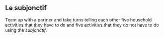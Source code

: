 ## **Le subjonctif**

Team up with a partner and take turns telling each other five household activities that they have to do and five activities that they do not have to do using the *subjonctif*.
